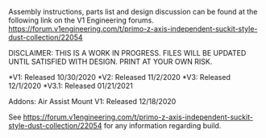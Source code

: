 Assembly instructions, parts list and design discussion can be found at the following link on the V1 Engineering forums.
https://forum.v1engineering.com/t/primo-z-axis-independent-suckit-style-dust-collection/22054

DISCLAIMER: THIS IS A WORK IN PROGRESS. FILES WILL BE UPDATED UNTIL SATISFIED WITH DESIGN. PRINT AT YOUR OWN RISK.

*V1: Released 10/30/2020
*V2: Released 11/2/2020
*V3: Released 12/1/2020
*V3.1: Released 01/21/2021

Addons:
Air Assist Mount V1: Released 12/18/2020

See https://forum.v1engineering.com/t/primo-z-axis-independent-suckit-style-dust-collection/22054 for any information regarding build.
